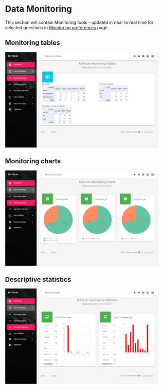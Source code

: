 # Data Monitoring

This section will contain Monitoring tools - updated in near to real time for selected questions in [Monitoring preferences](/guide/21-preferences.html#monitoring-tools) page.

## Monitoring tables

![An image](./img/s10_mt_mt.jpg)

## Monitoring charts

![An image](./img/s10_mt_mc.jpg)

## Descriptive statistics

![An image](./img/s10_mt_ds.jpg)
